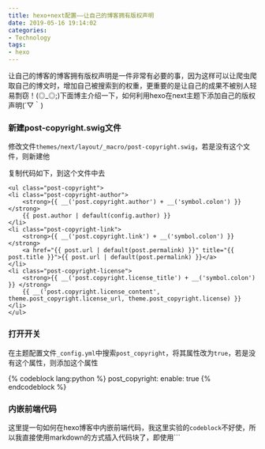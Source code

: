 ```yaml
---
title: hexo+next配置——让自己的博客拥有版权声明
date: 2019-05-16 19:14:02
categories: 
- Technology
tags:
- hexo
---
```


让自己的博客的博客拥有版权声明是一件非常有必要的事，因为这样可以让爬虫爬取自己的博文时，增加自己被搜索到的权重，更重要的是让自己的成果不被别人轻易剽窃！(◎_◎;)下面博主介绍一下，如何利用hexo在next主题下添加自己的版权声明(´▽｀)

<!-- more -->

### 新建post-copyright.swig文件

修改文件``themes/next/layout/_macro/post-copyright.swig``，若是没有这个文件，则新建他

复制代码如下，到这个文件中去

```
<ul class="post-copyright">
<li class="post-copyright-author">
    <strong>{{ __('post.copyright.author') + __('symbol.colon') }}</strong>
    {{ post.author | default(config.author) }}
</li>
<li class="post-copyright-link">
    <strong>{{ __('post.copyright.link') + __('symbol.colon') }}</strong>
    <a href="{{ post.url | default(post.permalink) }}" title="{{ post.title }}">{{ post.url | default(post.permalink) }}</a>
</li>
<li class="post-copyright-license">
    <strong>{{ __('post.copyright.license_title') + __('symbol.colon') }} </strong>
    {{ __('post.copyright.license_content', theme.post_copyright.license_url, theme.post_copyright.license) }}
</li>
</ul>
```

### 打开开关

在主题配置文件``_config.yml``中搜索``post_copyright``，将其属性改为``true``，若是没有这个属性，则添加这个属性

{% codeblock lang:python %}
post_copyright:
  enable: true
{% endcodeblock %}

### 内嵌前端代码

这里提一句如何在hexo博客中内嵌前端代码，我这里实验的``codeblock``不好使，所以我直接使用markdown的方式插入代码块了，即使用```
